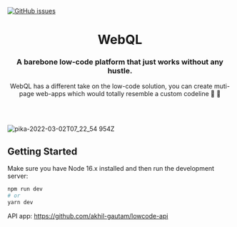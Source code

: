 [![GitHub issues](https://img.shields.io/github/issues/akhil-gautam/lowcode-ui?style=flat-square)](https://github.com/akhil-gautam/lowcode-ui/issues)

<!-- https://img.shields.io/github/forks/akhil-gautam/lowcode-ui?style=flat-square

https://img.shields.io/github/stars/akhil-gautam/lowcode-ui?style=flat-square

https://img.shields.io/github/license/akhil-gautam/lowcode-ui?style=flat-square -->


<h1 align="center">
  WebQL
</h1>

<h3 align="center">
  A barebone low-code platform that just works without any hustle.
</h3>

<p align="center">
  WebQL has a different take on the low-code solution, you can create muti-page web-apps which would totally resemble a custom codeline 🎊 🎉
</p>

<br/>
<br/>

<p align="center">
  
![pika-2022-03-02T07_22_54 954Z](https://user-images.githubusercontent.com/28865023/156314722-7697f8ee-8684-4c27-a30f-450d929edc11.png)
  <br/>
</p>

## Getting Started

Make sure you have Node 16.x installed and then run the development server:

```bash
npm run dev
# or
yarn dev
```

API app:
https://github.com/akhil-gautam/lowcode-api

